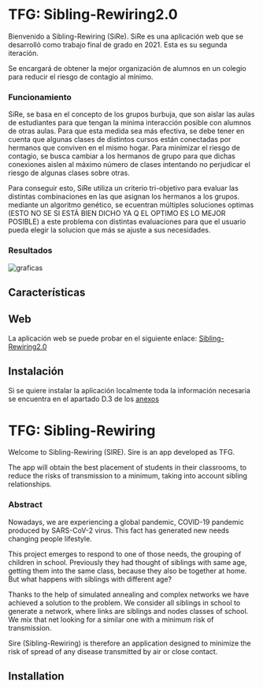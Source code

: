 # TFG: Sibling-Rewiring2.0
Bienvenido a Sibling-Rewiring (SiRe). SiRe es una aplicación web que se desarrolló como trabajo final de grado en 2021. Esta es su segunda iteración.

Se encargará de obtener la mejor organización de alumnos en un colegio para reducir el riesgo de contagio al mínimo.

### Funcionamiento
SiRe, se basa en el concepto de los grupos burbuja, que son aislar las aulas de estudiantes para que tengan la mínima interacción posible con alumnos de otras aulas. Para que esta medida sea más efectiva, se debe tener en cuenta que algunas clases de distintos cursos están conectadas por hermanos que conviven en el mismo hogar.
Para minimizar el riesgo de contagio, se busca cambiar a los hermanos de grupo para que dichas conexiones aislen al máximo número de clases intentando no perjudicar el riesgo de algunas clases sobre otras.

Para conseguir esto, SiRe utiliza un criterio tri-objetivo para evaluar las distintas combinaciones en las que asignan los hermanos a los grupos. mediante un algoritmo genético, se ecuentran múltiples soluciones optimas (ESTO NO SE SI ESTÁ BIEN DICHO YA Q EL OPTIMO ES LO MEJOR POSIBLE) a este problema con distintas evaluaciones para que el usuario pueda elegir la solucion que más se ajuste a sus necesidades.


### Resultados

![graficas](https://github.com/rubenarasti/Sibling-Rewiring/blob/main/Documentaci%C3%B3n/Imagenes%20documentacion/grafo_clases.png)

## Características

## Web
La aplicación web se puede probar en el siguiente enlace: [Sibling-Rewiring2.0](https://sire-ddeac2c1782a.herokuapp.com/)

## Instalación
Si se quiere instalar la aplicación localmente toda la información necesaria se encuentra en el apartado D.3 de los [anexos](https://github.com/rubenarasti/Sibling-Rewiring/blob/main/Documentaci%C3%B3n/TFG-SiblingRewiring2.0-Anexos.pdf) 

##

# TFG: Sibling-Rewiring
Welcome to Sibling-Rewiring (SIRE). Sire is an app developed as TFG. 

The app will obtain the best placement of students in their classrooms, to reduce the risks of transmission to a minimum, taking into account sibling relationships.

### Abstract
Nowadays, we are experiencing a global pandemic, COVID-19 pandemic produced by SARS-CoV-2 virus. This fact has generated new needs changing people lifestyle.

This project emerges to respond to one of those needs, the grouping of children in school. Previously they had thought of siblings with same age, getting them into the same class, because they also be together at home. But what happens with siblings with different age?

Thanks to the help of simulated annealing and complex networks we have achieved a solution to the problem. We consider all siblings in school to generate a network, where links
are siblings and nodes classes of school. We mix that net looking for a similar one with a minimum risk of transmission.

Sire (Sibling-Rewiring) is therefore an application designed to minimize the risk of spread of any disease transmitted by air or close contact.

## Installation

